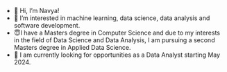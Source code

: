 - 👋 Hi, I’m Navya!
- 👀 I’m interested in machine learning, data science, data analysis and software development. 
- 😇I have a Masters degree in Computer Science and due to my interests in the field of Data Science and Data Analysis, I am pursuing a second Masters degree in Applied Data Science. 
- 💞️ I am currently looking for opportunities as a Data Analyst starting May 2024. 


<!---
NavyaKiran/NavyaKiran is a ✨ special ✨ repository because its `README.md` (this file) appears on your GitHub profile.
You can click the Preview link to take a look at your changes.
--->
